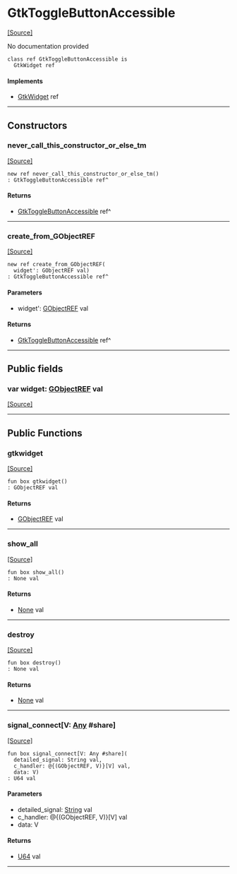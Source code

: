 # GtkToggleButtonAccessible
<span class="source-link">[[Source]](src/gtk3/GtkToggleButtonAccessible.md#L6)</span>

No documentation provided


```pony
class ref GtkToggleButtonAccessible is
  GtkWidget ref
```

#### Implements

* [GtkWidget](gtk3-GtkWidget.md) ref

---

## Constructors

### never_call_this_constructor_or_else_tm
<span class="source-link">[[Source]](src/gtk3/GtkToggleButtonAccessible.md#L13)</span>


```pony
new ref never_call_this_constructor_or_else_tm()
: GtkToggleButtonAccessible ref^
```

#### Returns

* [GtkToggleButtonAccessible](gtk3-GtkToggleButtonAccessible.md) ref^

---

### create_from_GObjectREF
<span class="source-link">[[Source]](src/gtk3/GtkToggleButtonAccessible.md#L16)</span>


```pony
new ref create_from_GObjectREF(
  widget': GObjectREF val)
: GtkToggleButtonAccessible ref^
```
#### Parameters

*   widget': [GObjectREF](gtk3-..-gobject-GObjectREF.md) val

#### Returns

* [GtkToggleButtonAccessible](gtk3-GtkToggleButtonAccessible.md) ref^

---

## Public fields

### var widget: [GObjectREF](gtk3-..-gobject-GObjectREF.md) val
<span class="source-link">[[Source]](src/gtk3/GtkToggleButtonAccessible.md#L10)</span>



---

## Public Functions

### gtkwidget
<span class="source-link">[[Source]](src/gtk3/GtkToggleButtonAccessible.md#L12)</span>


```pony
fun box gtkwidget()
: GObjectREF val
```

#### Returns

* [GObjectREF](gtk3-..-gobject-GObjectREF.md) val

---

### show_all
<span class="source-link">[[Source]](src/gtk3/GtkWidget.md#L4)</span>


```pony
fun box show_all()
: None val
```

#### Returns

* [None](builtin-None.md) val

---

### destroy
<span class="source-link">[[Source]](src/gtk3/GtkWidget.md#L7)</span>


```pony
fun box destroy()
: None val
```

#### Returns

* [None](builtin-None.md) val

---

### signal_connect\[V: [Any](builtin-Any.md) #share\]
<span class="source-link">[[Source]](src/gtk3/GtkWidget.md#L10)</span>


```pony
fun box signal_connect[V: Any #share](
  detailed_signal: String val,
  c_handler: @{(GObjectREF, V)}[V] val,
  data: V)
: U64 val
```
#### Parameters

*   detailed_signal: [String](builtin-String.md) val
*   c_handler: @{(GObjectREF, V)}[V] val
*   data: V

#### Returns

* [U64](builtin-U64.md) val

---

